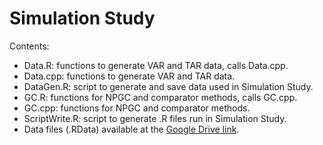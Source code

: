 # Simulation Study

Contents:
- Data.R: functions to generate VAR and TAR data, calls Data.cpp.
- Data.cpp: functions to generate VAR and TAR data.
- DataGen.R: script to generate and save data used in Simulation Study.
- GC.R: functions for NPGC and comparator methods, calls GC.cpp.
- GC.cpp: functions for NPGC and comparator methods.
- ScriptWrite.R: script to generate .R files run in Simulation Study.
- Data files (.RData) available at the [Google Drive link](https://drive.google.com/drive/u/1/folders/1spEbcZB7oi232Hlf7FT9WU4xF4s5mleT).
